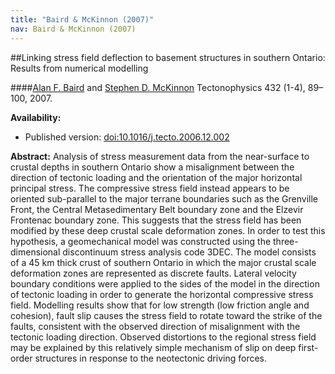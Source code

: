 ```yaml
---
title: "Baird & McKinnon (2007)"
nav: Baird & McKinnon (2007)
---
```


##Linking stress field deflection to basement structures in southern Ontario: Results from numerical modelling

####[Alan F. Baird](http://www1.gly.bris.ac.uk/~baird/) and [Stephen D. McKinnon](http://www.mine.queensu.ca/People/faculty/SteveMckinnon.html)
Tectonophysics 432 (1-4), 89–100, 2007.

**Availability:**

- Published version: [doi:10.1016/j.tecto.2006.12.002](http://dx.doi.org/10.1016/j.tecto.2006.12.002)


**Abstract:** Analysis of stress measurement data from the near-surface to crustal depths in southern Ontario show a misalignment between the direction of tectonic loading and the orientation of the major horizontal principal stress. The compressive stress field instead appears to be oriented sub-parallel to the major terrane boundaries such as the Grenville Front, the Central Metasedimentary Belt boundary zone and the Elzevir Frontenac boundary zone. This suggests that the stress field has been modified by these deep crustal scale deformation zones. In order to test this hypothesis, a geomechanical model was constructed using the three-dimensional discontinuum stress analysis code 3DEC. The model consists of a 45 km thick crust of southern Ontario in which the major crustal scale deformation zones are represented as discrete faults. Lateral velocity boundary conditions were applied to the sides of the model in the direction of tectonic loading in order to generate the horizontal compressive stress field. Modelling results show that for low strength (low friction angle and cohesion), fault slip causes the stress field to rotate toward the strike of the faults, consistent with the observed direction of misalignment with the tectonic loading direction. Observed distortions to the regional stress field may be explained by this relatively simple mechanism of slip on deep first-order structures in response to the neotectonic driving forces.